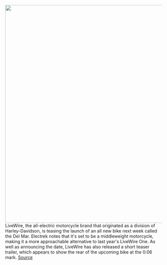 <img src='https://cdn.vox-cdn.com/thumbor/h4-2VVDWlRgnEX27iaPGv2Ivk-8=/0x0:582x388/1200x0/filters:focal(0x0:582x388):no_upscale()/cdn.vox-cdn.com/uploads/chorus_asset/file/23434645/050222_harley_davidson_2023_livewire_s2_del_mar_le_f_633x388.jpg' width='700px' /><br/>
LiveWire, the all-electric motorcycle brand that originated as a division of Harley-Davidson, is teasing the launch of an all new bike next week called the Del Mar. Electrek notes that it's set to be a middleweight motorcycle, making it a more approachable alternative to last year's LiveWire One. As well as announcing the date, LiveWire has also released a short teaser trailer, which appears to show the rear of the upcoming bike at the 0:06 mark.
<a href='https://www.theverge.com/2022/5/3/23054793/livewire-s2-del-mar-electric-motorcycle-harley-davidson'> Source <a/>